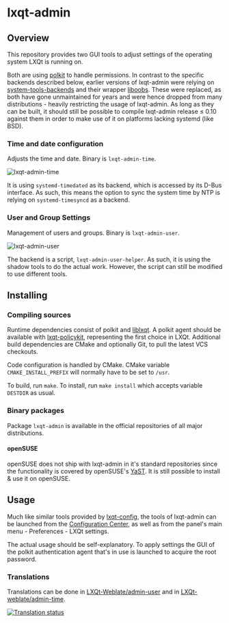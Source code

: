 # lxqt-admin

## Overview

This repository provides two GUI tools to adjust settings of the operating system LXQt
is running on.

Both are using [polkit](https://www.freedesktop.org/wiki/Software/polkit/) to handle permissions. In contrast to the specific backends
described below, earlier versions of lxqt-admin were relying on [system-tools-backends](http://system-tools-backends.freedesktop.org)
and their wrapper [liboobs](https://developer.gnome.org/liboobs/). These were replaced, as both have gone unmaintained for years
and were hence dropped from many distributions - heavily restricting the usage of
lxqt-admin. As long as they can be built, it should still be possible to compile
lxqt-admin release ≤ 0.10 against them in order to make use of it on platforms lacking
systemd (like BSD).

### Time and date configuration

Adjusts the time and date. Binary is `lxqt-admin-time`.

![lxqt-admin-time](lxqt-admin-time.png)

It is using `systemd-timedated` as its backend, which is accessed by its D-Bus interface.
As such, this means the option to sync the system time by NTP is relying on
`systemd-timesyncd` as a backend.

### User and Group Settings

Management of users and groups. Binary is `lxqt-admin-user`.

![lxqt-admin-user](lxqt-admin-user.png)

The backend is a script, `lxqt-admin-user-helper`. As such, it is using the shadow tools
to do the actual work. However, the script can still be modified to use different tools.

## Installing

### Compiling sources

Runtime dependencies consist of polkit and [liblxqt](https://github.com/lxqt/liblxqt). A polkit agent should be available 
with [lxqt-policykit](https://github.com/lxqt/lxqt-policykit/), representing the first choice in LXQt. Additional build dependencies
are CMake and optionally Git, to pull the latest VCS checkouts.

Code configuration is handled by CMake. CMake variable `CMAKE_INSTALL_PREFIX` will normally
have to be set to `/usr`.

To build, run `make`. To install, run `make install` which accepts variable `DESTDIR` as usual.

### Binary packages

Package `lxqt-admin` is available in the official repositories of all major distributions.

#### openSUSE

openSUSE does not ship with lxqt-admin in it's standard repositories since the
functionality is covered by openSUSE's [YaST](http://yast.github.io/). It is still possible to install & use it on
openSUSE.

## Usage

Much like similar tools provided by [lxqt-config](https://github.com/lxqt/lxqt-config), the tools of lxqt-admin can be launched
from the [Configuration Center](https://github.com/lxqt/lxqt-config#configuration-center), as well as from the panel's 
main menu - Preferences - LXQt settings.

The actual usage should be self-explanatory. To apply settings the GUI of the polkit
authentication agent that's in use is launched to acquire the root password.


### Translations

Translations can be done in 
[LXQt-Weblate/admin-user](https://translate.lxqt-project.org/projects/lxqt-configuration/lxqt-admin-user/)
and in [LXQt-weblate/admin-time](https://translate.lxqt-project.org/projects/lxqt-configuration/lxqt-admin-time/).

<a href="https://translate.lxqt-project.org/projects/lxqt-configuration/lxqt-admin-user/">
<img src="https://translate.lxqt-project.org/widgets/lxqt-configuration/-/lxqt-admin-user/multi-auto.svg" alt="Translation status" />
</a>
